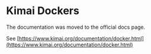 # Kimai Dockers

The documentation was moved to the official docs page.

See [https://www.kimai.org/documentation/docker.html](https://www.kimai.org/documentation/docker.html)
